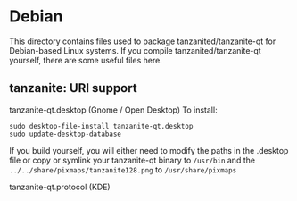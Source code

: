 
Debian
====================
This directory contains files used to package tanzanited/tanzanite-qt
for Debian-based Linux systems. If you compile tanzanited/tanzanite-qt yourself, there are some useful files here.

## tanzanite: URI support ##


tanzanite-qt.desktop  (Gnome / Open Desktop)
To install:

	sudo desktop-file-install tanzanite-qt.desktop
	sudo update-desktop-database

If you build yourself, you will either need to modify the paths in
the .desktop file or copy or symlink your tanzanite-qt binary to `/usr/bin`
and the `../../share/pixmaps/tanzanite128.png` to `/usr/share/pixmaps`

tanzanite-qt.protocol (KDE)

